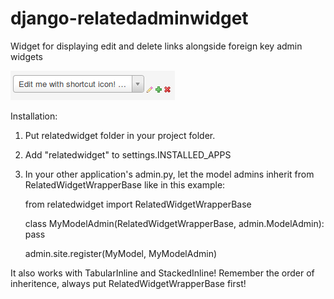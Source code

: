 django-relatedadminwidget
=========================

Widget for displaying edit and delete links alongside foreign key admin widgets

![Flowers](https://github.com/benjaoming/django-relatedadminwidget/raw/master/screenshot.png)

Installation:

1. Put relatedwidget folder in your project folder.
2. Add "relatedwidget" to settings.INSTALLED_APPS
3. In your other application's admin.py, let the model admins inherit from RelatedWidgetWrapperBase like in this example:

    from relatedwidget import RelatedWidgetWrapperBase

    class MyModelAdmin(RelatedWidgetWrapperBase, admin.ModelAdmin):
        pass
    
    admin.site.register(MyModel, MyModelAdmin)

It also works with TabularInline and StackedInline! Remember the order of inheritence, always put RelatedWidgetWrapperBase first!


